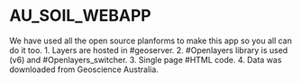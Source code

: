# AU_SOIL_WEBAPP
We have used all the open source planforms to make this app so you all can do it too. 1. Layers are hosted in #geoserver. 2. #Openlayers library is used (v6) and #Openlayers_switcher. 3. Single page #HTML code. 4. Data was downloaded from Geoscience Australia.
